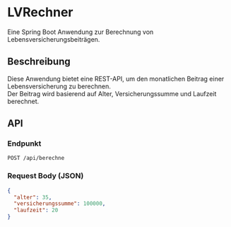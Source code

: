 # LVRechner

Eine Spring Boot Anwendung zur Berechnung von Lebensversicherungsbeiträgen.

## Beschreibung

Diese Anwendung bietet eine REST-API, um den monatlichen Beitrag einer Lebensversicherung zu berechnen.  
Der Beitrag wird basierend auf Alter, Versicherungssumme und Laufzeit berechnet.

## API

### Endpunkt

`POST /api/berechne`

### Request Body (JSON)

```json
{
  "alter": 35,
  "versicherungssumme": 100000,
  "laufzeit": 20
}
